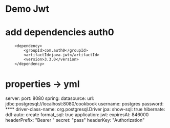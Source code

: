 # Demo Jwt
# add dependencies auth0
		<dependency>
			<groupId>com.auth0</groupId>
			<artifactId>java-jwt</artifactId>
			<version>3.3.0</version>
		</dependency>

# properties -> yml
 server:
    port: 8080
  spring:
    datasource:
      url: jdbc:postgresql://localhost:8080/cookbook
      username: postgres
      password: ****
      driver-class-name: org.postgresql.Driver
    jpa:
      show-sql: true
      hibernate:
        ddl-auto: create
        format_sql: true
  application:
    jwt:
      expiresAt: 846000
      headerPrefix: "Bearer "
      secret: "pass"
      headerKey: "Authorization"
